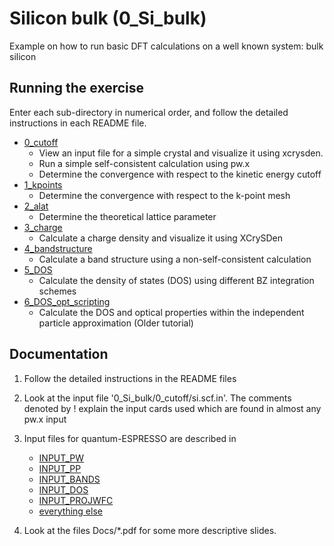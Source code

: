 # Silicon bulk (0_Si_bulk)
Example on how to run basic DFT calculations on a well known system: bulk silicon 

## Running the exercise
  Enter each sub-directory in numerical order, and follow the detailed instructions in each README file.
  - [0_cutoff](0_cutoff)
    - View an input file for a simple crystal and visualize it using xcrysden. 
    - Run a simple self-consistent calculation using pw.x
    - Determine the convergence with respect to the kinetic energy cutoff
  - [1_kpoints](1_kpoints)
    - Determine the convergence with respect to the k-point mesh
  - [2_alat](2_alat)
    - Determine the theoretical lattice parameter
  - [3_charge](3_charge)
    - Calculate a charge density and visualize it using XCrySDen
  - [4_bandstructure](4_bandstructure)
    - Calculate a band structure using a non-self-consistent calculation
  - [5_DOS](5_DOS)
    - Calculate the density of states (DOS) using different BZ integration schemes 
  - [6_DOS_opt_scripting](6_DOS_opt_scripting)
    - Calculate the DOS and optical properties within  the independent particle approximation (Older tutorial)

## Documentation
  1. Follow the detailed instructions in the README files
  2. Look at the input file '0_Si_bulk/0_cutoff/si.scf.in'.
     The comments denoted by ! explain the input cards used which are found in almost any pw.x input
  3. Input files for quantum-ESPRESSO are described in 
     - [INPUT_PW](https://www.quantum-espresso.org/Doc/INPUT_PW.html) 
     - [INPUT_PP](https://www.quantum-espresso.org/Doc/INPUT_PP.html) 
     - [INPUT_BANDS](https://www.quantum-espresso.org/Doc/INPUT_BANDS.html)
     - [INPUT_DOS](https://www.quantum-espresso.org/Doc/INPUT_DOS.html) 
     - [INPUT_PROJWFC](https://www.quantum-espresso.org/Doc/INPUT_PROJWFC.html)
     - [everything else](https://www.quantum-espresso.org/resources/users-manual/input-data-description)

  4. Look at the files Docs/*.pdf for some more descriptive slides.

      
        
        
